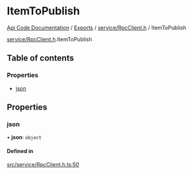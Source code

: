# ItemToPublish
 
[Api Code Documentation](../README.md) / [Exports](../modules.md) / [service/RpcClient.h](../modules/service_RpcClient_h.md) / ItemToPublish

[service/RpcClient.h](../modules/service_RpcClient_h.md).ItemToPublish

## Table of contents

### Properties

- [json](service_RpcClient_h.ItemToPublish.md#json)

## Properties

### json

• **json**: `object`

#### Defined in

[src/service/RpcClient.h.ts:50](https://github.com/openkfw/TruBudget/blob/a06c11b/api/src/service/RpcClient.h.ts#L50)

